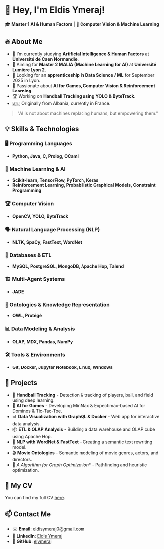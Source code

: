 # 👋 Hey, I'm Eldis Ymeraj!

🎓 **Master 1 AI & Human Factors** | 🤖 **Computer Vision & Machine Learning**

## 🔥 About Me

- 🏫 I’m currently studying **Artificial Intelligence & Human Factors** at **Université de Caen Normandie**.
- 🎯 Aiming for **Master 2 MALIA (Machine Learning for AI)** at **Université Lumière Lyon 2**.
- 💼 Looking for an **apprenticeship in Data Science / ML** for September 2025 in Lyon.
- 🚀 Passionate about **AI for Games, Computer Vision & Reinforcement Learning**.
- 🏆 Working on **Handball Tracking using YOLO & ByteTrack**.
- 🇦🇱 Originally from Albania, currently in France.

> "AI is not about machines replacing humans, but empowering them."

## 💡 Skills & Technologies

### 🖥️ Programming Languages
- **Python, Java, C, Prolog, OCaml**

### 🤖 Machine Learning & AI
- **Scikit-learn, TensorFlow, PyTorch, Keras**
- **Reinforcement Learning, Probabilistic Graphical Models, Constraint Programming**

### 🏆 Computer Vision
- **OpenCV, YOLO, ByteTrack**

### 🗣️ Natural Language Processing (NLP)
- **NLTK, SpaCy, FastText, WordNet**

### 💾 Databases & ETL
- **MySQL, PostgreSQL, MongoDB, Apache Hop, Talend**

### 🏗️ Multi-Agent Systems
- **JADE**

### 🔎 Ontologies & Knowledge Representation
- **OWL, Protégé**

### 📊 Data Modeling & Analysis
- **OLAP, MDX, Pandas, NumPy**

### 🛠️ Tools & Environments
- **Git, Docker, Jupyter Notebook, Linux, Windows**

## 🚀 Projects

- 🏐 **Handball Tracking** - Detection & tracking of players, ball, and field using deep learning.
- 🎲 **AI for Games** - Developing MinMax & Expectimax-based AI for Dominos & Tic-Tac-Toe.
- 📊 **Data Visualization with GraphQL & Docker** - Web app for interactive data analysis.
- 📦 **ETL & OLAP Analysis** - Building a data warehouse and OLAP cube using Apache Hop.
- 🧠 **NLP with WordNet & FastText** - Creating a semantic text rewriting model.
- 🎬 **Movie Ontologies** - Semantic modeling of movie genres, actors, and directors.
- 🚀 **A* Algorithm for Graph Optimization** - Pathfinding and heuristic optimization.

## 📄 My CV

You can find my full CV [here](https://github.com/elymeraj/elymeraj/raw/main/CV_ELDIS-YMERAJ_Alternnace.pdf).

## 📫 Contact Me

- ✉️ **Email**: [eldisymeraj0@gmail.com](mailto:eldisymeraj0@gmail.com)
- 🔗 **LinkedIn**: [Eldis Ymeraj](https://linkedin.com/in/eldis-ymeraj)
- 🐙 **GitHub**: [elymeraj](https://github.com/elymeraj)
